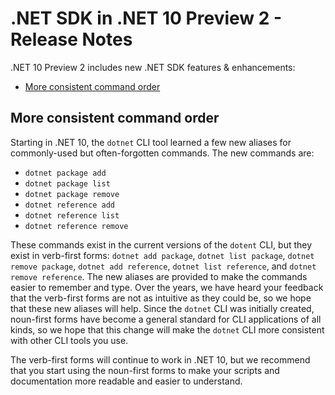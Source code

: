 # .NET SDK in .NET 10 Preview 2 - Release Notes

.NET 10 Preview 2 includes new .NET SDK features & enhancements:

- [More consistent command order](#more-consistent-command-order)

## More consistent command order

Starting in .NET 10, the `dotnet` CLI tool learned a few new aliases for commonly-used but often-forgotten commands. The new commands are:

- `dotnet package add`
- `dotnet package list`
- `dotnet package remove`
- `dotnet reference add`
- `dotnet reference list`
- `dotnet reference remove`

These commands exist in the current versions of the `dotent` CLI, but they exist in verb-first forms:
`dotnet add package`, `dotnet list package`, `dotnet remove package`, `dotnet add reference`, `dotnet list reference`, and `dotnet remove reference`.
The new aliases are provided to make the commands easier to remember and type.
Over the years, we have heard your feedback that the verb-first forms are not as intuitive as they could be, so we hope that these new aliases will help.
Since the `dotnet` CLI was initially created, noun-first forms have become a general standard for CLI applications of all kinds, so we hope that this change will make the `dotnet` CLI more consistent with other CLI tools you use.

The verb-first forms will continue to work in .NET 10, but we recommend that you start using the noun-first forms to make your scripts and documentation more readable and easier to understand.
